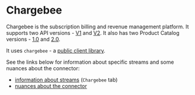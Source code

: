 # Chargebee

Chargebee is the subscription billing and revenue management platform.
It supports two API versions - [V1](https://apidocs.chargebee.com/docs/api/v1?prod_cat_ver=2) and [V2](https://apidocs.chargebee.com/docs/api?prod_cat_ver=2).
It also has two Product Catalog versions - [1.0](https://www.chargebee.com/docs/1.0/product-catalog.html) and [2.0](https://www.chargebee.com/docs/2.0/product-catalog.html).

It uses `chargebee` - a [public client library](https://github.com/chargebee/chargebee-python).

See the links below for information about specific streams and some nuances about the connector:
- [information about streams](https://docs.google.com/spreadsheets/d/1s-MAwI5d3eBlBOD8II_sZM7pw5FmZtAJsx1KJjVRFNU/edit#gid=1796337932) (`Chargebee` tab)
- [nuances about the connector](https://docs.airbyte.io/integrations/sources/chargebee)
